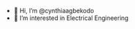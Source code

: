 - 👋 Hi, I’m @cynthiaagbekodo
- 👀 I’m interested in Electrical Engineering

<!---
cynthiaagbekodo/cynthiaagbekodo is a ✨ special ✨ repository because its `README.md` (this file) appears on your GitHub profile.
You can click the Preview link to take a look at your changes.
--->
